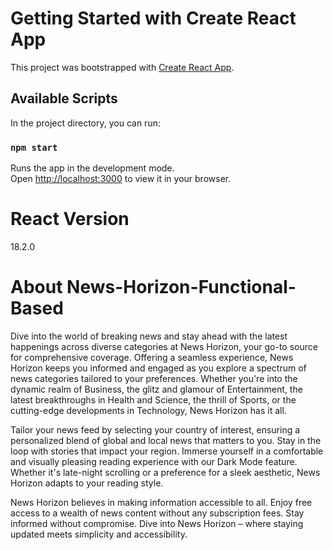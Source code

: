 # Getting Started with Create React App

This project was bootstrapped with [Create React App](https://github.com/facebook/create-react-app).

## Available Scripts

In the project directory, you can run:

### `npm start`

Runs the app in the development mode.\
Open [http://localhost:3000](http://localhost:3000) to view it in your browser.

# React Version
18.2.0

# About News-Horizon-Functional-Based
 
Dive into the world of breaking news and stay ahead with the latest happenings across diverse categories at News Horizon, your go-to source for comprehensive coverage. Offering a seamless experience, News Horizon keeps you informed and engaged as you explore a spectrum of news categories tailored to your preferences. Whether you're into the dynamic realm of Business, the glitz and glamour of Entertainment, the latest breakthroughs in Health and Science, the thrill of Sports, or the cutting-edge developments in Technology, News Horizon has it all.

Tailor your news feed by selecting your country of interest, ensuring a personalized blend of global and local news that matters to you. Stay in the loop with stories that impact your region. Immerse yourself in a comfortable and visually pleasing reading experience with our Dark Mode feature. Whether it's late-night scrolling or a preference for a sleek aesthetic, News Horizon adapts to your reading style.

News Horizon believes in making information accessible to all. Enjoy free access to a wealth of news content without any subscription fees. Stay informed without compromise. Dive into News Horizon – where staying updated meets simplicity and accessibility.

